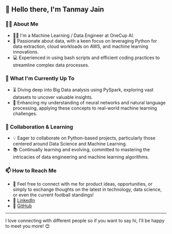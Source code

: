 ## 👋 Hello there, I'm Tanmay Jain

### 🧑‍💻 About Me
- 🧑‍🎓 I'm a Machine Learning / Data Engineer at OneCup AI.
- 🌱 Passionate about data, with a keen focus on leveraging Python for data extraction, cloud workloads on AWS, and machine learning innovations.
- 💻 Experienced in using bash scripts and efficient coding practices to streamline complex data processes.

### 🚀 What I'm Currently Up To
- ⏳ Diving deep into Big Data analysis using PySpark, exploring vast datasets to uncover valuable insights.
- 🧠 Enhancing my understanding of neural networks and natural language processing, applying these concepts to real-world machine learning challenges.

### 🤝 Collaboration & Learning
- 💡 Eager to collaborate on Python-based projects, particularly those centered around Data Science and Machine Learning.
- 📚 Continually learning and evolving, committed to mastering the intricacies of data engineering and machine learning algorithms.

### 📫 How to Reach Me
- 📧 Feel free to connect with me for product ideas, opportunities, or simply to exchange thoughts on the latest in technology, data science, or even the current football standings!
- 🔗 [LinkedIn](https://www.linkedin.com/in/tanmay-jain)
- 🔗 [GitHub](https://github.com/tanmayjain98)

---

I love connecting with different people so if you want to say hi, I'll be happy to meet you more! 😊
